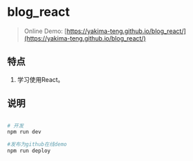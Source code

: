# blog_react

> Online Demo: [https://yakima-teng.github.io/blog_react/](https://yakima-teng.github.io/blog_react/)

## 特点
1. 学习使用React。

## 说明

```bash

# 开发
npm run dev

#发布为github在线demo
npm run deploy

```
